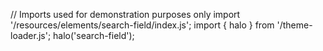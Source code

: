 <!--
type: template
name: search-field
-->
// Imports used for demonstration purposes only
import '/resources/elements/search-field/index.js';
import { halo } from '/theme-loader.js';
halo('search-field');
